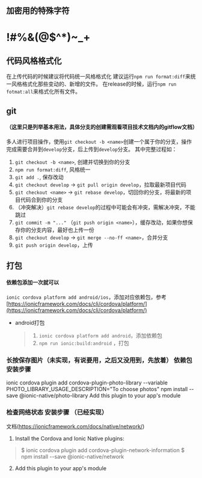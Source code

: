 ## 加密用的特殊字符
# !#%&(@$^*)~_+
## 代码风格格式化

在上传代码的时候建议将代码统一风格格式化
建议运行`npm run format:diff`来统一风格格式化那些变动的、新增的文件。
在release的时候，运行`npm run fotmat:all`来格式化所有文件。

## git 
#### （这里只是列举基本用法，具体分支的创建需观看项目技术文档内的gitflow文档）
多人进行项目操作，使用`git checkout -b <name>`创建一个属于你的分支，操作完成需要合并到`develop`分支，后上传到`develop`分支。
其中完整过程如：
1. `git checkout -b <name>`, 创建并切换到你的分支
2. `npm run format:diff`,  风格统一
3. `git add .`, 保存改动
4. `git checkout develop` -> `git pull origin develop`，拉取最新项目代码
5. `git checkout <name>`  -> `git rebase develop`，切回你的分支，将最新的项目代码合到你的分支
6. （冲突解决）`git rebase develop`的过程中可能会有冲突，需解决冲突，不能跳过
7. `git commit -m "..."` （`git push origin <name>`），缓存改动，如果你想保存你的分支内容，最好也上传一份
8. `git checkout develop` -> `git merge --no-ff <name>`，合并分支
9. `git push origin develop`，上传

## 打包
#### 依赖包添加一次就可以
`ionic cordova platform add android/ios`，添加对应依赖包，参考[https://ionicframework.com/docs/cli/cordova/platform/](https://ionicframework.com/docs/cli/cordova/platform/)


* android打包
    > 1. `ionic cordova platform add android`，添加依赖包
    > 2. `npm run ionic:build:android` ，打包

### 长按保存图片（未实现，有说要用，之后又没用到，先放着） 依赖包安装步骤
ionic cordova plugin add cordova-plugin-photo-library --variable PHOTO_LIBRARY_USAGE_DESCRIPTION="To choose photos"
npm install --save @ionic-native/photo-library
Add this plugin to your app's module

### 检查网络状态 安装步骤 （已经实现）
文档(https://ionicframework.com/docs/native/network/)
1. Install the Cordova and Ionic Native plugins:
> $ ionic cordova plugin add cordova-plugin-network-information
> $ npm install --save @ionic-native/network
2. Add this plugin to your app's module